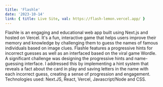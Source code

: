 ```yaml
---
title: 'Flashle'
date: '2023-10-14'
link: { title: Live Site, val: https://flash-lemon.vercel.app/ }
---
```


Flashle is an engaging and educational web app built using Next.js and hosted on Vercel. It's a fun, interactive game that helps users improve their memory and knowledge by challenging them to guess the names of famous individuals based on image clues. Flashle features a progressive hints for incorrect guesses as well as an interfaced based on the viral game Wordle. A significant challenge was designing the progressive hints and name-guessing interface. I addressed this by implementing a hint system that reveals a fact about the card in play and saving letters in the name with each incorrect guess, creating a sense of progression and engagement.
Technologies used: Next.JS, React, Vercel, Javascript/Node and CSS.
